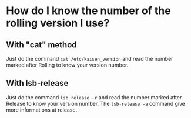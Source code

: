 # How do I know the number of the rolling version I use?

## With "cat" method
Just do the command `cat /etc/kaisen_version` and read the number marked after Rolling to know your version number.

## With lsb-release
Just do the command `lsb_release -r` and read the number marked after Release to know your version number. 
The `lsb-release -a` command give more informations at release.